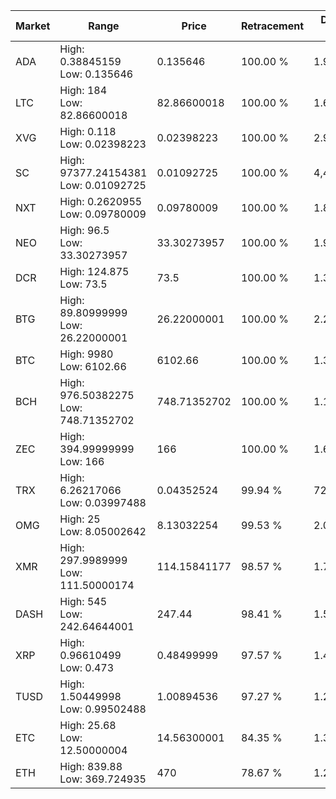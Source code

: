 | Market | Range | Price| Retracement | Doubles to 50% |
| --- | --- | --- | --- | --- |
| ADA | High: 0.38845159<br />Low: 0.135646 | 0.135646 | 100.00 % | 1.93 |
| LTC | High: 184<br />Low: 82.86600018 | 82.86600018 | 100.00 % | 1.61 |
| XVG | High: 0.118<br />Low: 0.02398223 | 0.02398223 | 100.00 % | 2.96 |
| SC | High: 97377.24154381<br />Low: 0.01092725 | 0.01092725 | 100.00 % | 4,455,707.18 |
| NXT | High: 0.2620955<br />Low: 0.09780009 | 0.09780009 | 100.00 % | 1.84 |
| NEO | High: 96.5<br />Low: 33.30273957 | 33.30273957 | 100.00 % | 1.95 |
| DCR | High: 124.875<br />Low: 73.5 | 73.5 | 100.00 % | 1.35 |
| BTG | High: 89.80999999<br />Low: 26.22000001 | 26.22000001 | 100.00 % | 2.21 |
| BTC | High: 9980<br />Low: 6102.66 | 6102.66 | 100.00 % | 1.32 |
| BCH | High: 976.50382275<br />Low: 748.71352702 | 748.71352702 | 100.00 % | 1.15 |
| ZEC | High: 394.99999999<br />Low: 166 | 166 | 100.00 % | 1.69 |
| TRX | High: 6.26217066<br />Low: 0.03997488 | 0.04352524 | 99.94 % | 72.40 |
| OMG | High: 25<br />Low: 8.05002642 | 8.13032254 | 99.53 % | 2.03 |
| XMR | High: 297.9989999<br />Low: 111.50000174 | 114.15841177 | 98.57 % | 1.79 |
| DASH | High: 545<br />Low: 242.64644001 | 247.44 | 98.41 % | 1.59 |
| XRP | High: 0.96610499<br />Low: 0.473 | 0.48499999 | 97.57 % | 1.48 |
| TUSD | High: 1.50449998<br />Low: 0.99502488 | 1.00894536 | 97.27 % | 1.24 |
| ETC | High: 25.68<br />Low: 12.50000004 | 14.56300001 | 84.35 % | 1.31 |
| ETH | High: 839.88<br />Low: 369.724935 | 470 | 78.67 % | 1.29 |
